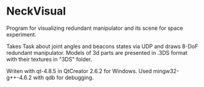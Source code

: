 # NeckVisual
Program for visualizing redundant manipulator and its scene for space experiment.

Takes Task about joint angles and beacons states via UDP and draws 8-DoF redundant manipulator. Models of 3d parts are presented in .3DS format with their textures in "3DS" folder.

Writen with qt-4.8.5 in QtCreator 2.6.2 for Windows.
Used mingw32-g++-4.6.2 with qdb for debugging.

